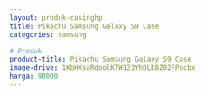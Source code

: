 ```yaml
---
layout: produk-casinghp
title: Pikachu Samsung Galaxy S9 Case
categories: samsung

# Produk
product-title: Pikachu Samsung Galaxy S9 Case
image-drive: 1KbHXsaRdoolKTW123YhDLb8Z02FPocbx
harga: 90000
---
```

